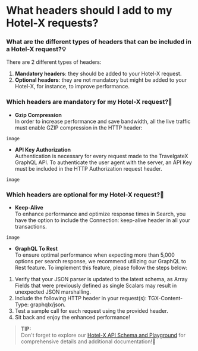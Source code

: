 ﻿---
sidebar_position: 6
---

# What headers should I add to my Hotel-X requests?

### What are the different types of headers that can be included in a Hotel-X request?💡

There are 2 different types of headers:

1. **Mandatory headers**: they should be added to your Hotel-X request.
1. **Optional headers**: they are not mandatory but might be added to your Hotel-X, for instance, to improve performance.

### Which headers are mandatory for my Hotel-X request?🔎
* **Gzip Compression**\
In order to increase performance and save bandwidth, all the live traffic must enable GZIP compression in the HTTP header:

```
image
```


* **API Key Authorization**\
Authentication is necessary for every request made to the TravelgateX GraphQL API. To authenticate the user agent with the server, an API Key must be included in the HTTP Authorization request header.

```
image
```

### Which headers are optional for my Hotel-X request?🔎

* **Keep-Alive**\
To enhance performance and optimize response times in Search, you have the option to include the Connection: keep-alive header in all your transactions.

```
image
```


* **GraphQL To Rest**\
To ensure optimal performance when expecting more than 5,000 options per search response, we recommend utilizing our GraphQL to Rest feature. To implement this feature, please follow the steps below:
1. Verify that your JSON parser is updated to the latest schema, as Array Fields that were previously defined as single Scalars may result in unexpected JSON marshalling.
1. Include the following HTTP header in your request(s): TGX-Content-Type: graphqlx/json.
1. Test a sample call for each request using the provided header.
1. Sit back and enjoy the enhanced performance!

> **TIP:**\
> Don't forget to explore our [Hotel-X API Schema and Playground](https://api.travelgatex.com/playground) for comprehensive details and additional documentation!🚀
